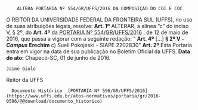         ALTERA PORTARIA Nº 554/GR/UFFS/2016 DA COMPOSIÇÃO DO COI E COC  

 O REITOR DA UNIVERSIDADE FEDERAL DA FRONTEIRA SUL (UFFS), no uso de suas atribuições legais, resolve:   **Art. 1º** ALTERAR, a alínea “c” do inciso V, § 2º, do **Art. 4º** da [PORTARIA Nº 554/GR/UFFS/2016](https://www.uffs.edu.br/atos-normativos/portaria/gr/2016-0554)  , de 12 de maio de 2016, que passa a vigorar com a seguinte redação: “ **Art. 4º** [...] **§ 2º V - *Campus* Erechim**  c) Sueli Pokojeski - SIAPE 2202830”   **Art. 2º** Esta Portaria entra em vigor na data de sua publicação no Boletim Oficial da UFFS.      **Data do ato:** Chapecó-SC, 01 de junho de 2016.   
 

    Jaime Giolo   
 Reitor da UFFS 

      Documento Histórico  [PORTARIA Nº 596/GR/UFFS/2016](https://www.uffs.edu.br/atos-normativos/portaria/gr/2016-0596/@@download/documento_historico)     
      